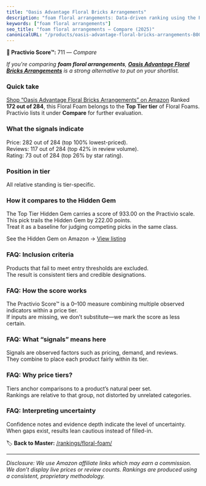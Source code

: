 ```yaml
---
title: "Oasis Advantage Floral Bricks Arrangements"
description: "foam floral arrangements: Data-driven ranking using the Practivio Score™. Positioned by quality, value, demand, findability, momentum."
keywords: ["foam floral arrangements"]
seo_title: "foam floral arrangements — Compare (2025)"
canonicalURL: "/products/oasis-advantage-floral-bricks-arrangements-B0018N71HS/"
---
```


**🛒 Practivio Score™:** 711 — _Compare_


*If you're comparing **foam floral arrangements**, **[Oasis Advantage Floral Bricks Arrangements](https://www.amazon.com/dp/B0018N71HS?tag=practivio-20)** is a strong alternative to put on your shortlist.*
### Quick take
[Shop “Oasis Advantage Floral Bricks Arrangements” on Amazon](https://www.amazon.com/dp/B0018N71HS?tag=practivio-20)
Ranked **172 out of 284**, this Floral Foam belongs to the **Top Tier tier** of Floral Foams.  
Practivio lists it under **Compare** for further evaluation.

### What the signals indicate
Price: 282 out of 284 (top 100% lowest-priced).  
Reviews: 117 out of 284 (top 42% in review volume).  
Rating: 73 out of 284 (top 26% by star rating).  

### Position in tier
All relative standing is tier-specific.

### How it compares to the Hidden Gem
The Top Tier Hidden Gem carries a score of 933.00 on the Practivio scale.  
This pick trails the Hidden Gem by 222.00 points.  
Treat it as a baseline for judging competing picks in the same class.  

See the Hidden Gem on Amazon → [View listing](https://www.amazon.com/dp/B07BPRHWL5?tag=practivio-20)

### FAQ: Inclusion criteria
Products that fail to meet entry thresholds are excluded.  
The result is consistent tiers and credible designations.

### FAQ: How the score works
The Practivio Score™ is a 0–100 measure combining multiple observed indicators within a price tier.  
If inputs are missing, we don’t substitute—we mark the score as less certain.

### FAQ: What “signals” means here
Signals are observed factors such as pricing, demand, and reviews.  
They combine to place each product fairly within its tier.

### FAQ: Why price tiers?
Tiers anchor comparisons to a product’s natural peer set.  
Rankings are relative to that group, not distorted by unrelated categories.

### FAQ: Interpreting uncertainty
Confidence notes and evidence depth indicate the level of uncertainty.  
When gaps exist, results lean cautious instead of filled-in.

<!-- Missing template for Compare/CompareWithinPriceClass -->


🏷️ **Back to Master:** [/rankings/floral-foam/](/rankings/floral-foam/)

---
_Disclosure: We use Amazon affiliate links which may earn a commission. We don’t display live prices or review counts. Rankings are produced using a consistent, proprietary methodology._
